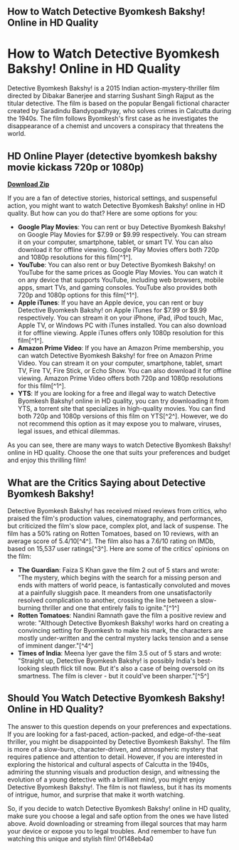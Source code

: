 ## How to Watch Detective Byomkesh Bakshy! Online in HD Quality

  
# How to Watch Detective Byomkesh Bakshy! Online in HD Quality
  
Detective Byomkesh Bakshy! is a 2015 Indian action-mystery-thriller film directed by Dibakar Banerjee and starring Sushant Singh Rajput as the titular detective. The film is based on the popular Bengali fictional character created by Saradindu Bandyopadhyay, who solves crimes in Calcutta during the 1940s. The film follows Byomkesh's first case as he investigates the disappearance of a chemist and uncovers a conspiracy that threatens the world.
 
## HD Online Player (detective byomkesh bakshy movie kickass 720p or 1080p)


[**Download Zip**](https://www.google.com/url?q=https%3A%2F%2Furlin.us%2F2tK8Ek&sa=D&sntz=1&usg=AOvVaw1tkTCfNOa2KIbv6_GUR4cU)

  
If you are a fan of detective stories, historical settings, and suspenseful action, you might want to watch Detective Byomkesh Bakshy! online in HD quality. But how can you do that? Here are some options for you:
  
- **Google Play Movies**: You can rent or buy Detective Byomkesh Bakshy! on Google Play Movies for $7.99 or $9.99 respectively. You can stream it on your computer, smartphone, tablet, or smart TV. You can also download it for offline viewing. Google Play Movies offers both 720p and 1080p resolutions for this film[^1^].
- **YouTube**: You can also rent or buy Detective Byomkesh Bakshy! on YouTube for the same prices as Google Play Movies. You can watch it on any device that supports YouTube, including web browsers, mobile apps, smart TVs, and gaming consoles. YouTube also provides both 720p and 1080p options for this film[^1^].
- **Apple iTunes**: If you have an Apple device, you can rent or buy Detective Byomkesh Bakshy! on Apple iTunes for $7.99 or $9.99 respectively. You can stream it on your iPhone, iPad, iPod touch, Mac, Apple TV, or Windows PC with iTunes installed. You can also download it for offline viewing. Apple iTunes offers only 1080p resolution for this film[^1^].
- **Amazon Prime Video**: If you have an Amazon Prime membership, you can watch Detective Byomkesh Bakshy! for free on Amazon Prime Video. You can stream it on your computer, smartphone, tablet, smart TV, Fire TV, Fire Stick, or Echo Show. You can also download it for offline viewing. Amazon Prime Video offers both 720p and 1080p resolutions for this film[^1^].
- **YTS**: If you are looking for a free and illegal way to watch Detective Byomkesh Bakshy! online in HD quality, you can try downloading it from YTS, a torrent site that specializes in high-quality movies. You can find both 720p and 1080p versions of this film on YTS[^2^]. However, we do not recommend this option as it may expose you to malware, viruses, legal issues, and ethical dilemmas.

As you can see, there are many ways to watch Detective Byomkesh Bakshy! online in HD quality. Choose the one that suits your preferences and budget and enjoy this thrilling film!
  
## What are the Critics Saying about Detective Byomkesh Bakshy!
  
Detective Byomkesh Bakshy! has received mixed reviews from critics, who praised the film's production values, cinematography, and performances, but criticized the film's slow pace, complex plot, and lack of suspense. The film has a 50% rating on Rotten Tomatoes, based on 10 reviews, with an average score of 5.4/10[^4^]. The film also has a 7.6/10 rating on IMDb, based on 15,537 user ratings[^3^]. Here are some of the critics' opinions on the film:

- **The Guardian**: Faiza S Khan gave the film 2 out of 5 stars and wrote: \"The mystery, which begins with the search for a missing person and ends with matters of world peace, is fantastically convoluted and moves at a painfully sluggish pace. It meanders from one unsatisfactorily resolved complication to another, crossing the line between a slow-burning thriller and one that entirely fails to ignite.\"[^1^]
- **Rotten Tomatoes**: Nandini Ramnath gave the film a positive review and wrote: \"Although Detective Byomkesh Bakshy! works hard on creating a convincing setting for Byomkesh to make his mark, the characters are mostly under-written and the central mystery lacks tension and a sense of imminent danger.\"[^4^]
- **Times of India**: Meena Iyer gave the film 3.5 out of 5 stars and wrote: \"Straight up, Detective Byomkesh Bakshy! is possibly India's best-looking sleuth flick till now. But it's also a case of being oversold on its smartness. The film is clever - but it could've been sharper.\"[^5^]

## Should You Watch Detective Byomkesh Bakshy! Online in HD Quality?
  
The answer to this question depends on your preferences and expectations. If you are looking for a fast-paced, action-packed, and edge-of-the-seat thriller, you might be disappointed by Detective Byomkesh Bakshy!. The film is more of a slow-burn, character-driven, and atmospheric mystery that requires patience and attention to detail. However, if you are interested in exploring the historical and cultural aspects of Calcutta in the 1940s, admiring the stunning visuals and production design, and witnessing the evolution of a young detective with a brilliant mind, you might enjoy Detective Byomkesh Bakshy!. The film is not flawless, but it has its moments of intrigue, humor, and surprise that make it worth watching.
  
So, if you decide to watch Detective Byomkesh Bakshy! online in HD quality, make sure you choose a legal and safe option from the ones we have listed above. Avoid downloading or streaming from illegal sources that may harm your device or expose you to legal troubles. And remember to have fun watching this unique and stylish film!
 0f148eb4a0
